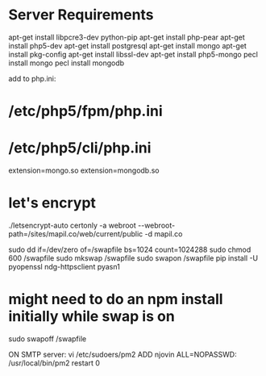 # Server Requirements
apt-get install libpcre3-dev python-pip
apt-get install php-pear
apt-get install php5-dev 
apt-get install postgresql
apt-get install mongo
apt-get install pkg-config
apt-get install libssl-dev
apt-get install php5-mongo
pecl install mongo
pecl install mongodb


add to php.ini:

# /etc/php5/fpm/php.ini
# /etc/php5/cli/php.ini
extension=mongo.so
extension=mongodb.so

# let's encrypt
./letsencrypt-auto certonly -a webroot --webroot-path=/sites/mapil.co/web/current/public -d mapil.co

sudo dd if=/dev/zero of=/swapfile bs=1024 count=1024288
sudo chmod 600 /swapfile
sudo mkswap /swapfile
sudo swapon /swapfile
pip install -U pyopenssl ndg-httpsclient pyasn1
# might need to do an npm install initially while swap is on
sudo swapoff /swapfile

ON SMTP server: 
vi /etc/sudoers/pm2
ADD 
njovin ALL=NOPASSWD: /usr/local/bin/pm2 restart 0